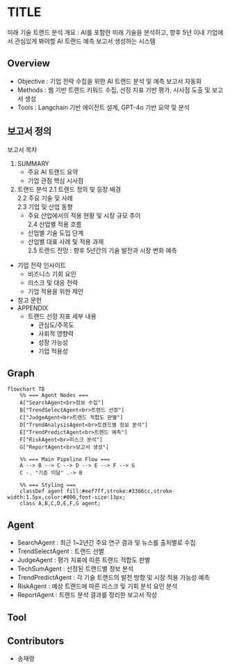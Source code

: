 # TITLE
미래 기술 트랜드 분석
개요 : AI를 포함한 미래 기술을 분석하고, 향후 5년 이내 기업에서 관심있게 봐야할 AI 트랜드 예측 보고서 생성하는 시스템

## Overview

- Objective : 기업 전략 수집을 위한 AI 트랜드 분석 및 예측 보고서 자동화
- Methods : 웹 기반 트랜드 키워드 수집, 선정 지표 기반 평가, 시사점 도출 및 보고서 생성
- Tools : Langchain 기반 에이전트 설계, GPT-4o 기반 요약 및 분석

## 보고서 정의  
보고서 목차
1. SUMMARY 
    - 주요 AI 트랜드 요약
    - 기업 관점 핵심 시사점
2. 트랜드 분석
    2.1 트랜드 정의 및 등장 배경  
    2.2 주요 기술 및 사례  
    2.3 기업 및 산업 동향  
    - 주요 산업에서의 적용 현황 및 시장 규모 추이  
    2.4 산업별 적용 흐름 
    - 산업별 기술 도입 단계
    - 산업별 대표 사례 및 적용 과제  
    2.5 트랜드 전망 : 향후 5년간의 기술 발전과 시장 변화 예측  
- 기업 전략 인사이트
    - 비즈니스 기회 요인
    - 리스크 및 대응 전략
    - 기업 적용을 위한 제안
- 참고 문헌
- APPENDIX
  - 트랜드 선정 지표 세부 내용
     - 관심도/주목도
     - 사회적 영향력
     - 성장 가능성
     - 기업 적용성

## Graph
```mermaid
flowchart TB
    %% === Agent Nodes ===
    A["SearchAgent<br>정보 수집"]
    B["TrendSelectAgent<br>트렌드 선정"]
    C["JudgeAgent<br>트렌드 적합도 판별"]
    D["TrendAnalysisAgent<br>트렌드별 정보 분석"]
    E["TrendPredictAgent<br>트렌드 예측"]
    F["RiskAgent<br>리스크 분석"]
    G["ReportAgent<br>보고서 생성"]

    %% === Main Pipeline Flow ===
    A --> B --> C --> D --> E --> F --> G
    C -. "기준 미달" .-> B

    %% === Styling ===
    classDef agent fill:#eef7ff,stroke:#3366cc,stroke-width:1.5px,color:#000,font-size:13px;
    class A,B,C,D,E,F,G agent;

```

## Agent
- SearchAgent : 최근 1~2년간 주요 연구 결과 및 뉴스를 출처별로 수집
- TrendSelectAgent : 트랜드 선별
- JudgeAgent : 평가 지표에 따른 트랜드 적합도 판별
- TechSumAgent : 선정된 트랜드별 정보 분석
- TrendPredictAgent : 각 기술 트랜드의 발전 방향 및 시장 적용 가능성 예측
- RiskAgent : 예상 트랜드에 따른 리스크 및 기회 분석 요인 분석
- ReportAgent : 트랜드 분석 결과를 정리한 보고서 작성


## Tool

## Contributors 
- 송재령

